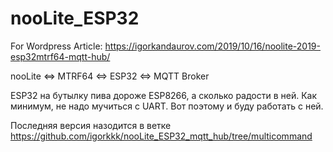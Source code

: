 # nooLite_ESP32
For Wordpress Article: https://igorkandaurov.com/2019/10/16/noolite-2019-esp32mtrf64-mqtt-hub/

nooLite <=> MTRF64 <=> ESP32 <=> MQTT Broker

ESP32 на бутылку пива дороже ESP8266, а сколько радости в ней. 
Как минимум, не надо мучиться с UART.
Вот поэтому и буду работать с ней.

Последняя версия назодится в ветке https://github.com/igorkkk/nooLite_ESP32_mqtt_hub/tree/multicommand 
